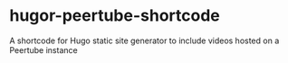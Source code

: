 # hugor-peertube-shortcode

A shortcode for Hugo static site generator to include videos hosted on a Peertube instance